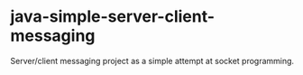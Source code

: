 # java-simple-server-client-messaging
Server/client messaging project as a simple attempt at socket programming.
